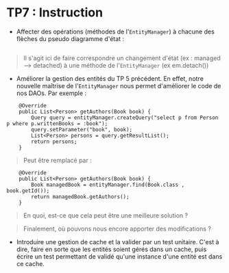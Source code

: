 # TP7 : Instruction #

  * Affecter des opérations (méthodes de l'`EntityManager`) à chacune des flèches du pseudo diagramme d'état :

> ![![](http://tpsoflfo.googlecode.com/files/entitylifecycle.png)](http://tpsoflfo.googlecode.com/files/entitylifecycle.png)

> Il s'agit ici de faire correspondre un changement d'état (ex : managed --> detached) à une méthode de l'`EntityManager` (ex em.detach())

  * Améliorer la gestion des entités du TP 5 précédent. En effet, notre nouvelle maîtrise de l'`EntityManager` nous permet d'améliorer le code de nos DAOs. Par exemple :

```
    @Override
    public List<Person> getAuthors(Book book) {
        Query query = entityManager.createQuery("select p from Person p where p.writtenBooks = :book");
        query.setParameter("book", book);
        List<Person> persons = query.getResultList();
        return persons;
    } 
```

> Peut être remplacé par :

```
    @Override
    public List<Person> getAuthors(Book book) {
        Book managedBook = entityManager.find(Book.class , book.getId());        
        return managedBook.getAuthors();
    }
```

> En quoi, est-ce que cela peut être une meilleure solution ?

> Finalement, où pouvons nous encore apporter des modifications ?


  * Introduire une gestion de cache et la valider par un test unitaire. C'est à dire, faire en sorte que les entités soient gérés dans un cache, puis écrire un test permettant de validé qu'une instance d'une entité est dans ce cache.


